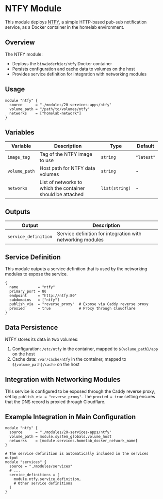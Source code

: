 # NTFY Module

This module deploys [NTFY](https://ntfy.sh/), a simple HTTP-based pub-sub notification service, as a Docker container in the homelab environment.

## Overview

The NTFY module:

- Deploys the `binwiederhier/ntfy` Docker container
- Persists configuration and cache data to volumes on the host
- Provides service definition for integration with networking modules

## Usage

```hcl
module "ntfy" {
  source      = "./modules/20-services-apps/ntfy"
  volume_path = "/path/to/volumes/ntfy"
  networks    = ["homelab-network"]
}
```

## Variables

| Variable      | Description                                                | Type           | Default    |
| ------------- | ---------------------------------------------------------- | -------------- | ---------- |
| `image_tag`   | Tag of the NTFY image to use                               | `string`       | `"latest"` |
| `volume_path` | Host path for NTFY data volumes                            | `string`       | -          |
| `networks`    | List of networks to which the container should be attached | `list(string)` | -          |

## Outputs

| Output               | Description                                                |
| -------------------- | ---------------------------------------------------------- |
| `service_definition` | Service definition for integration with networking modules |

## Service Definition

This module outputs a service definition that is used by the networking modules to expose the service.

```hcl
{
  name         = "ntfy"
  primary_port = 80
  endpoint     = "http://ntfy:80"
  subdomains   = ["ntfy"]
  publish_via  = "reverse_proxy"  # Expose via Caddy reverse proxy
  proxied      = true             # Proxy through Cloudflare
}
```

## Data Persistence

NTFY stores its data in two volumes:

1. Configuration: `/etc/ntfy` in the container, mapped to `${volume_path}/app` on the host
2. Cache data: `/var/cache/ntfy` in the container, mapped to `${volume_path}/cache` on the host

## Integration with Networking Modules

This service is configured to be exposed through the Caddy reverse proxy, set by `publish_via = "reverse_proxy"`. The `proxied = true` setting ensures that the DNS record is proxied through Cloudflare.

## Example Integration in Main Configuration

```hcl
module "ntfy" {
  source      = "./modules/20-services-apps/ntfy"
  volume_path = module.system_globals.volume_host
  networks    = [module.services.homelab_docker_network_name]
}

# The service definition is automatically included in the services output
module "services" {
  source = "./modules/services"
  # ...
  service_definitions = [
    module.ntfy.service_definition,
    # Other service definitions
  ]
}
```
